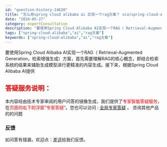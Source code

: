 ```yaml
---
id: "question-history-14620"
title: "怎么用spring cloud alibaba ai 实现一个rag方案？ sca(spring-cloud-alibaba)"
date: "2024-05-27"
category: expertConsultation
description: "要使用Spring Cloud Alibaba AI实现一个RAG（ Retrieval-Augmented Generation，检索增强生成）方案，首先需要理解RAG的核心概念，即结合检索系统的结果来辅助生成模型进行更精准的内容生成。接下来，根据Spring Cloud Alibaba AI提供"
tags: ["spring-cloud-alibaba","ai","rag方案"]
keywords: ["spring-cloud-alibaba","ai","rag方案"]
---
```


要使用Spring Cloud Alibaba AI实现一个RAG（ Retrieval-Augmented Generation，检索增强生成）方案，首先需要理解RAG的核心概念，即结合检索系统的结果来辅助生成模型进行更精准的内容生成。接下来，根据Spring Cloud Alibaba AI提供
## <font color="#FF0000">答疑服务说明：</font> 

本内容经由技术专家审阅的用户问答的镜像生成，我们提供了<font color="#FF0000">专家智能答疑服务</font>，在<font color="#FF0000">页面的右下的浮窗”专家答疑“</font>。您也可以访问 : [全局专家答疑](https://opensource.alibaba.com/chatBot) 。 咨询其他产品的的问题

### 反馈
如问答有错漏，欢迎点：[差评](https://ai.nacos.io/user/feedbackByEnhancerGradePOJOID?enhancerGradePOJOId=14621)给我们反馈。

